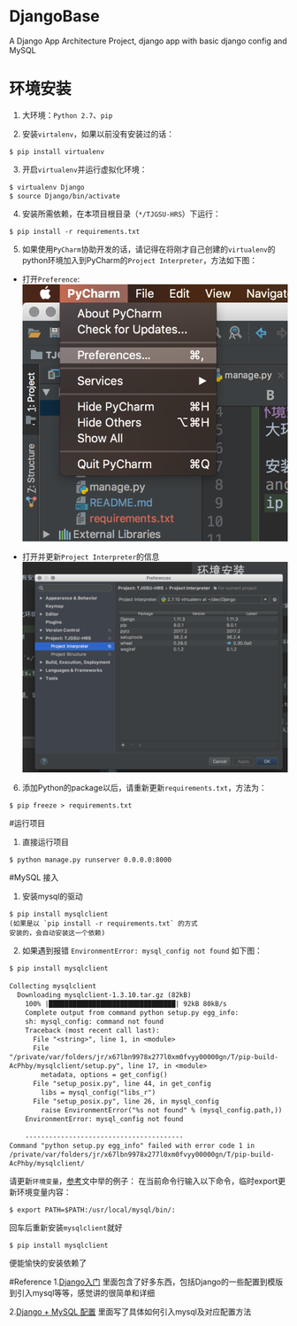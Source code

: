 # DjangoBase
A Django App Architecture Project, django app with basic django config and MySQL

# 环境安装
1. 大环境：`Python 2.7`、`pip`

2. 安装`virtalenv`，如果以前没有安装过的话：
```shell
$ pip install virtualenv
```

3. 开启`virtualenv`并运行虚拟化环境：
```shell
$ virtualenv Django
$ source Django/bin/activate
```

4. 安装所需依赖，在本项目根目录（`*/TJGSU-HRS`）下运行：
```shell
$ pip install -r requirements.txt
```

5. 如果使用`PyCharm`协助开发的话，请记得在将刚才自己创建的`virtualenv`的python环境加入到PyCharm的`Project Interpreter`，方法如下图：

  * 打开`Preference`:
  ![Step 1](https://raw.githubusercontent.com/iViolinSolo/MarkdownPhotos/master/Images/TJGSU-HRS/doc/setting-step-1.png)
  
  * 打开并更新`Project Interpreter`的信息
  ![Step 2](https://raw.githubusercontent.com/iViolinSolo/MarkdownPhotos/master/Images/TJGSU-HRS/doc/setting-step-2.png)
  
6. 添加Python的package以后，请重新更新`requirements.txt`，方法为：
```shell
$ pip freeze > requirements.txt
```

#运行项目
1. 直接运行项目
```shell
$ python manage.py runserver 0.0.0.0:8000
```

#MySQL 接入
1. 安装mysql的驱动
```shell
$ pip install mysqlclient
(如果是以 `pip install -r requirements.txt` 的方式
安装的，会自动安装这一个依赖)
```

2. 如果遇到报错 `EnvironmentError: mysql_config not found` 如下图：
```shell
$ pip install mysqlclient

Collecting mysqlclient
  Downloading mysqlclient-1.3.10.tar.gz (82kB)
    100% |████████████████████████████████| 92kB 80kB/s 
    Complete output from command python setup.py egg_info:
    sh: mysql_config: command not found
    Traceback (most recent call last):
      File "<string>", line 1, in <module>
      File "/private/var/folders/jr/x67lbn9978x277l0xm0fvyy00000gn/T/pip-build-AcPhby/mysqlclient/setup.py", line 17, in <module>
        metadata, options = get_config()
      File "setup_posix.py", line 44, in get_config
        libs = mysql_config("libs_r")
      File "setup_posix.py", line 26, in mysql_config
        raise EnvironmentError("%s not found" % (mysql_config.path,))
    EnvironmentError: mysql_config not found
    
    ----------------------------------------
Command "python setup.py egg_info" failed with error code 1 in /private/var/folders/jr/x67lbn9978x277l0xm0fvyy00000gn/T/pip-build-AcPhby/mysqlclient/

```
请更新`环境变量`，[参考](http://www.jianshu.com/p/0d80366ca60c)文中举的例子：
在当前命令行输入以下命令，临时export更新环境变量内容：
```shell
$ export PATH=$PATH:/usr/local/mysql/bin/:
```
回车后重新安装`mysqlclient`就好
```shell
$ pip install mysqlclient
```
便能愉快的安装依赖了

#Reference
1.[Django入门](http://www.runoob.com/django/django-tutorial.html)
里面包含了好多东西，包括Django的一些配置到模版到引入mysql等等，感觉讲的很简单和详细

2.[Django + MySQL 配置](http://www.runoob.com/django/django-model.html)
里面写了具体如何引入mysql及对应配置方法